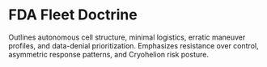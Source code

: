 # FDA Fleet Doctrine

Outlines autonomous cell structure, minimal logistics, erratic maneuver profiles, and data-denial prioritization. Emphasizes resistance over control, asymmetric response patterns, and Cryohelion risk posture.